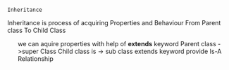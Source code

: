                                                                      Inheritance
Inheritance is process of acquiring Properties and Behaviour From Parent class To Child Class
  <ul>we can aquire properties with help of <b>extends</b> keyword
  Parent class ->super Class Child class is -> sub class
  extends keyword provide Is-A Relationship</ul>
